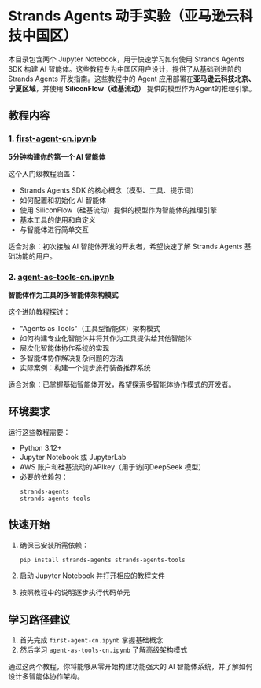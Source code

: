 # Strands Agents 动手实验（亚马逊云科技中国区）

本目录包含两个 Jupyter Notebook，用于快速学习如何使用 Strands Agents SDK 构建 AI 智能体。这些教程专为中国区用户设计，提供了从基础到进阶的 Strands Agents 开发指南。这些教程中的 Agent 应用部署在**亚马逊云科技北京、宁夏区域**，并使用 **SiliconFlow（硅基流动）** 提供的模型作为Agent的推理引擎。

## 教程内容

### 1. [first-agent-cn.ipynb](./first-agent-cn.ipynb)

**5分钟构建你的第一个 AI 智能体**

这个入门级教程涵盖：
- Strands Agents SDK 的核心概念（模型、工具、提示词）
- 如何配置和初始化 AI 智能体
- 使用 SiliconFlow（硅基流动）提供的模型作为智能体的推理引擎
- 基本工具的使用和自定义
- 与智能体进行简单交互

适合对象：初次接触 AI 智能体开发的开发者，希望快速了解 Strands Agents 基础功能的用户。

### 2. [agent-as-tools-cn.ipynb](./agent-as-tools-cn.ipynb)

**智能体作为工具的多智能体架构模式**

这个进阶教程探讨：
- "Agents as Tools"（工具型智能体）架构模式
- 如何构建专业化智能体并将其作为工具提供给其他智能体
- 层次化智能体协作系统的实现
- 多智能体协作解决复杂问题的方法
- 实际案例：构建一个徒步旅行装备推荐系统

适合对象：已掌握基础智能体开发，希望探索多智能体协作模式的开发者。

## 环境要求

运行这些教程需要：
- Python 3.12+
- Jupyter Notebook 或 JupyterLab
- AWS 账户和硅基流动的APIkey（用于访问DeepSeek 模型）
- 必要的依赖包：
  ```
  strands-agents
  strands-agents-tools
  ```

## 快速开始

1. 确保已安装所需依赖：
   ```bash
   pip install strands-agents strands-agents-tools
   ```

2. 启动 Jupyter Notebook 并打开相应的教程文件

3. 按照教程中的说明逐步执行代码单元

## 学习路径建议

1. 首先完成 `first-agent-cn.ipynb` 掌握基础概念
2. 然后学习 `agent-as-tools-cn.ipynb` 了解高级架构模式

通过这两个教程，你将能够从零开始构建功能强大的 AI 智能体系统，并了解如何设计多智能体协作架构。